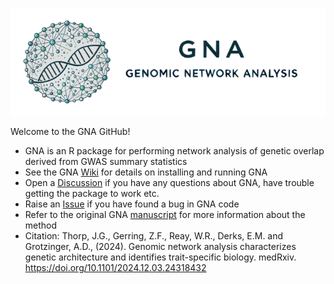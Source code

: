 ![](https://github.com/GenomicNetworkAnalysis/GNA/blob/main/figures/GNAbanner_small.png)

Welcome to the GNA GitHub!
- GNA is an R package for performing network analysis of genetic overlap derived from GWAS summary statistics
- See the GNA [Wiki](https://github.com/GenomicNetworkAnalysis/GNA/wiki) for details on installing and running GNA
- Open a [Discussion](https://github.com/GenomicNetworkAnalysis/GNA/discussions) if you have any questions about GNA, have trouble getting the package to work etc.
- Raise an [Issue](https://github.com/GenomicNetworkAnalysis/GNA/issues) if you have found a bug in GNA code
- Refer to the original GNA [manuscript](https://www.medrxiv.org/content/10.1101/2024.12.03.24318432v1) for more information about the method
- Citation:  Thorp, J.G., Gerring, Z.F., Reay, W.R., Derks, E.M. and Grotzinger, A.D., (2024). Genomic network analysis characterizes genetic architecture and identifies trait-specific biology. medRxiv. https://doi.org/10.1101/2024.12.03.24318432
